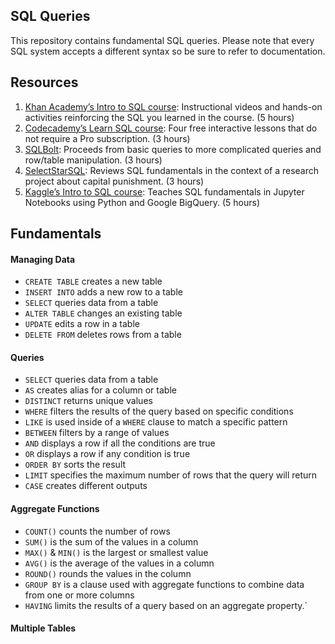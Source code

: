 ## SQL Queries

This repository contains fundamental SQL queries. Please note that every SQL system accepts a different syntax so be sure to refer to documentation.

## Resources
1. [Khan Academy’s Intro to SQL course](https://www.khanacademy.org/computing/computer-programming/sql): Instructional videos and hands-on activities reinforcing the SQL you learned in the course. (5 hours)
2. [Codecademy’s Learn SQL course](https://www.codecademy.com/learn/learn-sql): Four free interactive lessons that do not require a Pro subscription. (3 hours)
4. [SQLBolt](https://sqlbolt.com/): Proceeds from basic queries to more complicated queries and row/table manipulation. (3 hours)
5. [SelectStarSQL](https://selectstarsql.com/): Reviews SQL fundamentals in the context of a research project about capital punishment. (3 hours)
6. [Kaggle’s Intro to SQL course](https://www.kaggle.com/learn/intro-to-sql): Teaches SQL fundamentals in Jupyter Notebooks using Python and Google BigQuery. (5 hours)

## Fundamentals

#### Managing Data
- `CREATE TABLE` creates a new table
- `INSERT INTO` adds a new row to a table
- `SELECT` queries data from a table
- `ALTER TABLE` changes an existing table
- `UPDATE` edits a row in a table
- `DELETE FROM` deletes rows from a table

#### Queries
- `SELECT` queries data from a table
- `AS` creates alias for a column or table
- `DISTINCT` returns unique values
- `WHERE` filters the results of the query based on specific conditions
- `LIKE` is used inside of a `WHERE` clause to match a specific pattern
- `BETWEEN` filters by a range of values
- `AND` displays a row if all the conditions are true
- `OR` displays a row if any condition is true
- `ORDER BY` sorts the result
- `LIMIT` specifies the maximum number of rows that the query will return
- `CASE` creates different outputs

#### Aggregate Functions
- `COUNT()` counts the number of rows
- `SUM()` is the sum of the values in a column
- `MAX()` & `MIN()` is the largest or smallest value
- `AVG()` is the average of the values in a column
- `ROUND()` rounds the values in the column
- `GROUP BY` is a clause used with aggregate functions to combine data from one or more columns
- `HAVING` limits the results of a query based on an aggregate property.`

#### Multiple Tables
